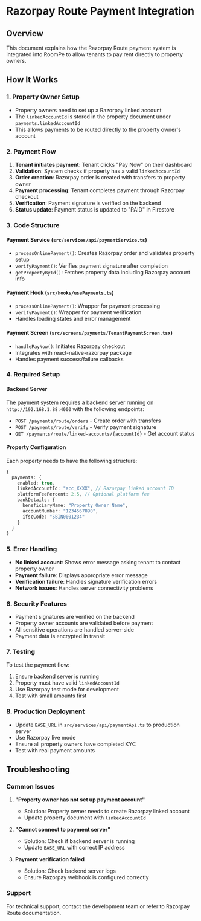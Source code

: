 # Razorpay Route Payment Integration

## Overview
This document explains how the Razorpay Route payment system is integrated into RoomPe to allow tenants to pay rent directly to property owners.

## How It Works

### 1. Property Owner Setup
- Property owners need to set up a Razorpay linked account
- The `linkedAccountId` is stored in the property document under `payments.linkedAccountId`
- This allows payments to be routed directly to the property owner's account

### 2. Payment Flow
1. **Tenant initiates payment**: Tenant clicks "Pay Now" on their dashboard
2. **Validation**: System checks if property has a valid `linkedAccountId`
3. **Order creation**: Razorpay order is created with transfers to property owner
4. **Payment processing**: Tenant completes payment through Razorpay checkout
5. **Verification**: Payment signature is verified on the backend
6. **Status update**: Payment status is updated to "PAID" in Firestore

### 3. Code Structure

#### Payment Service (`src/services/api/paymentService.ts`)
- `processOnlinePayment()`: Creates Razorpay order and validates property setup
- `verifyPayment()`: Verifies payment signature after completion
- `getPropertyById()`: Fetches property data including Razorpay account info

#### Payment Hook (`src/hooks/usePayments.ts`)
- `processOnlinePayment()`: Wrapper for payment processing
- `verifyPayment()`: Wrapper for payment verification
- Handles loading states and error management

#### Payment Screen (`src/screens/payments/TenantPaymentScreen.tsx`)
- `handlePayNow()`: Initiates Razorpay checkout
- Integrates with react-native-razorpay package
- Handles payment success/failure callbacks

### 4. Required Setup

#### Backend Server
The payment system requires a backend server running on `http://192.168.1.88:4000` with the following endpoints:

- `POST /payments/route/orders` - Create order with transfers
- `POST /payments/route/verify` - Verify payment signature
- `GET /payments/route/linked-accounts/{accountId}` - Get account status

#### Property Configuration
Each property needs to have the following structure:
```typescript
{
  payments: {
    enabled: true,
    linkedAccountId: "acc_XXXX", // Razorpay linked account ID
    platformFeePercent: 2.5, // Optional platform fee
    bankDetails: {
      beneficiaryName: "Property Owner Name",
      accountNumber: "1234567890",
      ifscCode: "SBIN0001234"
    }
  }
}
```

### 5. Error Handling
- **No linked account**: Shows error message asking tenant to contact property owner
- **Payment failure**: Displays appropriate error message
- **Verification failure**: Handles signature verification errors
- **Network issues**: Handles server connectivity problems

### 6. Security Features
- Payment signatures are verified on the backend
- Property owner accounts are validated before payment
- All sensitive operations are handled server-side
- Payment data is encrypted in transit

### 7. Testing
To test the payment flow:
1. Ensure backend server is running
2. Property must have valid `linkedAccountId`
3. Use Razorpay test mode for development
4. Test with small amounts first

### 8. Production Deployment
- Update `BASE_URL` in `src/services/api/paymentApi.ts` to production server
- Use Razorpay live mode
- Ensure all property owners have completed KYC
- Test with real payment amounts

## Troubleshooting

### Common Issues
1. **"Property owner has not set up payment account"**
   - Solution: Property owner needs to create Razorpay linked account
   - Update property document with `linkedAccountId`

2. **"Cannot connect to payment server"**
   - Solution: Check if backend server is running
   - Update `BASE_URL` with correct IP address

3. **Payment verification failed**
   - Solution: Check backend server logs
   - Ensure Razorpay webhook is configured correctly

### Support
For technical support, contact the development team or refer to Razorpay Route documentation.
